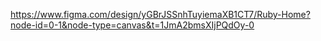 https://www.figma.com/design/yGBrJSSnhTuyiemaXB1CT7/Ruby-Home?node-id=0-1&node-type=canvas&t=1JmA2bmsXIjPQdOy-0